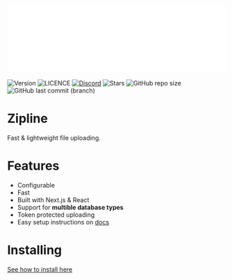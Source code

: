<p align="center"><img src="https://raw.githubusercontent.com/diced/zipline/trunk/public/zipline_small.png"/></p>

![Version](https://img.shields.io/github/package-json/v/diced/zipline)
![LICENCE](https://img.shields.io/github/license/diced/zipline)
[![Discord](https://img.shields.io/discord/729771078196527176)](https://discord.gg/EAhCRfGxCF)
![Stars](https://img.shields.io/github/stars/diced/zipline)
![GitHub repo size](https://img.shields.io/github/repo-size/diced/zipline)
![GitHub last commit (branch)](https://img.shields.io/github/last-commit/diced/zipline/trunk)
<br>

# Zipline

Fast & lightweight file uploading.

# Features

- Configurable
- Fast
- Built with Next.js & React
- Support for **multible database types**
- Token protected uploading
- Easy setup instructions on [docs](https://zipline.diced.me)

# Installing

[See how to install here](https://zipline.diced.me/docs/getting-started)
